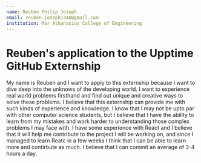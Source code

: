 ```yaml
---
name: Reuben Philip Joseph
email: reuben.joseph1348@gmail.com
institution: Mar Athanasius College of Engineering
---
```

# Reuben's application to the Upptime GitHub Externship 

My name is Reuben and I want to apply to this externship because I want to dive deep into the unknows of the developing world. I want to experience real world problems firsthand and find out unique and creative ways to solve these problems. I believe that this externship can provide me with such kinds of experience and knowledge. I know that I may not be upto par with other computer science students, but I believe that I have the ability to learn from my mistakes and work harder to understanding those complex problems I may face with. 
I have some experience with React and I believe that it will help me contribute to the project I will be working on, and since I managed to learn Reatc in a few weeks I think that I can be able to learn more and contirbute as much.
I believe that I can commit an average of 3-4 hours a day.

